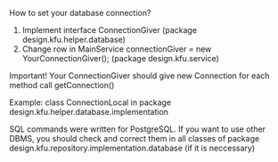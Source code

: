 How to set your database connection?

1. Implement interface ConnectionGiver
(package design.kfu.helper.database)
2. Change row in MainService
connectionGiver = new YourConnectionGiver();
(package design.kfu.service)

Important! Your ConnectionGiver should give new Connection for each method call getConnection()

Example:
class ConnectionLocal in
package design.kfu.helper.database.implementation


SQL commands were written for PostgreSQL. If you want to use other DBMS, you should check and correct them in all classes of package design.kfu.repository.implementation.database
(if it is neccessary)
